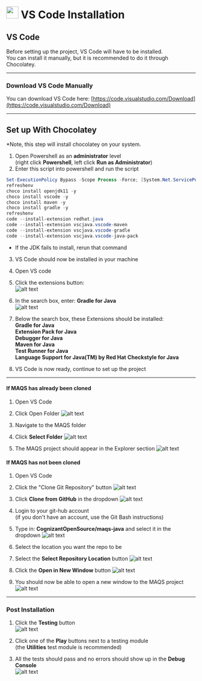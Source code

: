 # <img src="resources/MAQS.jpg" height="32" width="32"> VS Code Installation

## VS Code
Before setting up the project, VS Code will have to be installed.  
You can install it manually, but it is recommended to do it through Chocolatey.

---

### Download VS Code Manually
You can download VS Code here: [https://code.visualstudio.com/Download](https://code.visualstudio.com/Download)

---

## Set up With Chocolatey
*Note, this step will install chocolatey on your system.

1. Open Powershell as an **administrator** level  
   (right click **Powershell**, left click **Run as Administrator**)
2. Enter this script into powershell and run the script 

```powershell
Set-ExecutionPolicy Bypass -Scope Process -Force; [System.Net.ServicePointManager]::SecurityProtocol = [System.Net.ServicePointManager]::SecurityProtocol -bor 3072; iex ((New-Object System.Net.WebClient).DownloadString('https://chocolatey.org/install.ps1'))
refreshenv
choco install openjdk11 -y
choco install vscode -y
choco install maven -y
choco install gradle -y
refreshenv
code --install-extension redhat.java
code --install-extension vscjava.vscode-maven
code --install-extension vscjava.vscode-gradle
code --install-extension vscjava.vscode-java-pack
```
* If the JDK fails to install, rerun that command

3. VS Code should now be installed in your machine
4. Open VS code
5. Click the extensions button:  
   ![alt text](../resources/installationImages/vsCode/ExtensionsButton.png)


6. In the search box, enter: **Gradle for Java**  
   ![alt text](../resources/installationImages/vsCode/ExtensionsSearchBox.png)


7. Below the search box, these Extensions should be installed:  
   **Gradle for Java**  
   **Extension Pack for Java**  
   **Debugger for Java**  
   **Maven for Java**  
   **Test Runner for Java**  
   **Language Support for Java(TM) by Red Hat**
   **Checkstyle for Java**


9. VS Code is now ready, continue to set up the project

---

#### If MAQS has already been cloned
1. Open VS Code
2. Click Open Folder
   ![alt text](../resources/installationImages/vsCode/OpenFolder.png)


3. Navigate to the MAQS folder
4. Click **Select Folder**
   ![alt text](../resources/installationImages/vsCode/NavigateToMAQS.png)


6. The MAQS project should appear in the Explorer section
   ![alt text](../resources/installationImages/vsCode/ExplorerSection.png)

#### If MAQS has not been cloned
1. Open VS Code
2. Click the "Clone Git Repository" button
   ![alt text](../resources/installationImages/vsCode/OpenGitRepo.png)


3. Click **Clone from GitHub** in the dropdown
   ![alt text](../resources/installationImages/vsCode/CloneFromGitHub.png)


4. Login to your git-hub account  
   (if you don't have an account, use the Git Bash instructions)
5. Type in: **CognizantOpenSource/maqs-java** and select it in the dropdown
   ![alt text](../resources/installationImages/vsCode/GitHubMAQSLink.png)


6. Select the location you want the repo to be
7. Select the **Select Repository Location** button
   ![alt text](../resources/installationImages/vsCode/GitHubInstallationLocation.png)


8. Click the **Open in New Window** button
   ![alt text](../resources/installationImages/vsCode/OpenClonedRepo.png)


10. You should now be able to open a new window to the MAQS project
    ![alt text](../resources/installationImages/vsCode/ExplorerSection.png)

---

### Post Installation
1. Click the **Testing** button  
   ![alt text](../resources/installationImages/vsCode/TestingButton.png)


2. Click one of the **Play** buttons next to a testing module  
   (the **Utilities** test module is recommended)
3. All the tests should pass and no errors should show up in the **Debug Console**  
   ![alt text](../resources/installationImages/vsCode/PassingTests.png)
